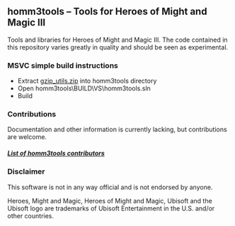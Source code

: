 ## homm3tools – Tools for Heroes of Might and Magic III

Tools and libraries for Heroes of Might and Magic III. The code contained in this
repository varies greatly in quality and should be seen as experimental.

### MSVC simple build instructions
 * Extract [gzip_utils.zip](https://github.com/potmdehex/homm3tools/releases/download/v1.0/gzip_utils.zip) into homm3tools directory
 * Open homm3tools\BUILD\VS\homm3tools.sln
 * Build

### Contributions

Documentation and other information is currently lacking, but contributions
are welcome.

##### [List of homm3tools contributors](CONTRIBUTORS.MD)

### Disclaimer
This software is not in any way official and is not endorsed by anyone.

Heroes, Might and Magic, Heroes of Might and Magic, Ubisoft and the Ubisoft 
logo are trademarks of Ubisoft Entertainment in the U.S. and/or other countries.
